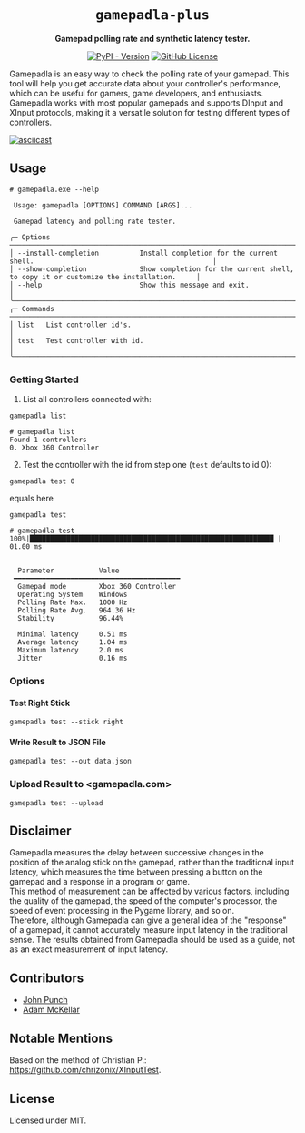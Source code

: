 <div align="center">

# `gamepadla-plus`

**Gamepad polling rate and synthetic latency tester.**

[![PyPI - Version](https://img.shields.io/pypi/v/gamepadla-plus)](https://pypi.org/project/gamepadla-plus/)
[![GitHub License](https://img.shields.io/github/license/WyvernIXTL/gamepadla-plus)](https://github.com/WyvernIXTL/gamepadla-plus/blob/main/LICENSE)

</div>

Gamepadla is an easy way to check the polling rate of your gamepad. This tool will help you get accurate data about your controller's performance, which can be useful for gamers, game developers, and enthusiasts.  
Gamepadla works with most popular gamepads and supports DInput and XInput protocols, making it a versatile solution for testing different types of controllers.  


[![asciicast](https://asciinema.org/a/hKo16PKdPbNBaS0Z4RotMQBXc.svg)](https://asciinema.org/a/hKo16PKdPbNBaS0Z4RotMQBXc)


## Usage

```
# gamepadla.exe --help

 Usage: gamepadla [OPTIONS] COMMAND [ARGS]...

 Gamepad latency and polling rate tester.

╭─ Options ──────────────────────────────────────────────────────────────────────────────────────────────────────────╮
│ --install-completion          Install completion for the current shell.                                            │
│ --show-completion             Show completion for the current shell, to copy it or customize the installation.     │
│ --help                        Show this message and exit.                                                          │
╰────────────────────────────────────────────────────────────────────────────────────────────────────────────────────╯
╭─ Commands ─────────────────────────────────────────────────────────────────────────────────────────────────────────╮
│ list   List controller id's.                                                                                       │
│ test   Test controller with id.                                                                                    │
╰────────────────────────────────────────────────────────────────────────────────────────────────────────────────────╯
```

### Getting Started

1. List all controllers connected with:
```
gamepadla list
```
```
# gamepadla list
Found 1 controllers
0. Xbox 360 Controller
```

2. Test the controller with the id from step one (`test` defaults to id 0):
```
gamepadla test 0
```
equals here
```
gamepadla test
```
```
# gamepadla test
100%|████████████████████████████████████████████████████████████ | 01.00 ms


  Parameter           Value
 ━━━━━━━━━━━━━━━━━━━━━━━━━━━━━━━━━━━━━━━━━
  Gamepad mode        Xbox 360 Controller
  Operating System    Windows
  Polling Rate Max.   1000 Hz
  Polling Rate Avg.   964.36 Hz
  Stability           96.44%

  Minimal latency     0.51 ms
  Average latency     1.04 ms
  Maximum latency     2.0 ms
  Jitter              0.16 ms

```

### Options

#### Test Right Stick

```
gamepadla test --stick right
```

#### Write Result to JSON File

```
gamepadla test --out data.json
```

### Upload Result to <gamepadla.com>

```
gamepadla test --upload
```


## Disclaimer

Gamepadla measures the delay between successive changes in the position of the analog stick on the gamepad, rather than the traditional input latency, which measures the time between pressing a button on the gamepad and a response in a program or game.  
This method of measurement can be affected by various factors, including the quality of the gamepad, the speed of the computer's processor, the speed of event processing in the Pygame library, and so on.  
Therefore, although Gamepadla can give a general idea of the "response" of a gamepad, it cannot accurately measure input latency in the traditional sense. The results obtained from Gamepadla should be used as a guide, not as an exact measurement of input latency.


## Contributors

* [John Punch](https://www.reddit.com/user/JohnnyPunch/)
* [Adam McKellar](https://github.com/WyvernIXTL)


## Notable Mentions

Based on the method of Christian P.: <https://github.com/chrizonix/XInputTest>.


## License

Licensed under MIT.
